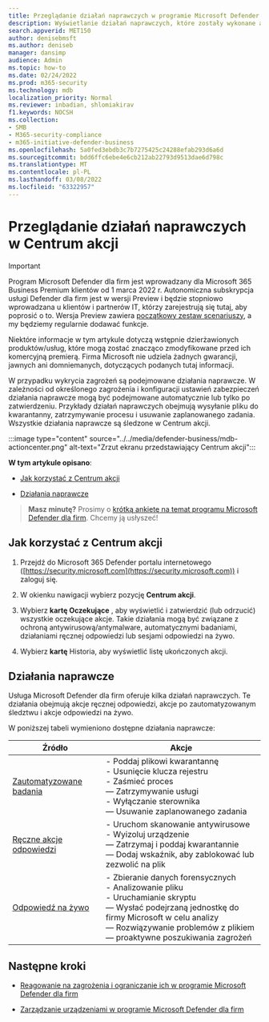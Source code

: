 ```yaml
---
title: Przeglądanie działań naprawczych w programie Microsoft Defender dla firm
description: Wyświetlanie działań naprawczych, które zostały wykonane automatycznie lub które oczekują na zatwierdzenie w Centrum akcji
search.appverid: MET150
author: denisebmsft
ms.author: deniseb
manager: dansimp
audience: Admin
ms.topic: how-to
ms.date: 02/24/2022
ms.prod: m365-security
ms.technology: mdb
localization_priority: Normal
ms.reviewer: inbadian, shlomiakirav
f1.keywords: NOCSH
ms.collection:
- SMB
- M365-security-compliance
- m365-initiative-defender-business
ms.openlocfilehash: 5a0fed3ebdb3c7b7275425c24288efab293d6a6d
ms.sourcegitcommit: bdd6ffc6ebe4e6cb212ab22793d9513dae6d798c
ms.translationtype: MT
ms.contentlocale: pl-PL
ms.lasthandoff: 03/08/2022
ms.locfileid: "63322957"
---
```

# <a name="review-remediation-actions-in-the-action-center"></a>Przeglądanie działań naprawczych w Centrum akcji

> [!IMPORTANT]
> Program Microsoft Defender dla firm jest wprowadzany dla Microsoft 365 Business Premium klientów od 1 marca 2022 r. Autonomiczna subskrypcja usługi Defender dla firm jest w wersji Preview i będzie stopniowo wprowadzana u klientów i partnerów IT, [](https://aka.ms/mdb-preview) którzy zarejestrują się tutaj, aby poprosić o to. Wersja Preview zawiera [początkowy zestaw scenariuszy](mdb-tutorials.md#try-these-preview-scenarios), a my będziemy regularnie dodawać funkcje.
> 
> Niektóre informacje w tym artykule dotyczą wstępnie dzierżawionych produktów/usług, które mogą zostać znacząco zmodyfikowane przed ich komercyjną premierą. Firma Microsoft nie udziela żadnych gwarancji, jawnych ani domniemanych, dotyczących podanych tutaj informacji. 

W przypadku wykrycia zagrożeń są podejmowane działania naprawcze. W zależności od określonego zagrożenia i konfiguracji ustawień zabezpieczeń działania naprawcze mogą być podejmowane automatycznie lub tylko po zatwierdzeniu. Przykłady działań naprawczych obejmują wysyłanie pliku do kwarantanny, zatrzymywanie procesu i usuwanie zaplanowanego zadania. Wszystkie działania naprawcze są śledzone w Centrum akcji.

:::image type="content" source="../../media/defender-business/mdb-actioncenter.png" alt-text="Zrzut ekranu przedstawiający Centrum akcji":::

**W tym artykule opisano**:

- [Jak korzystać z Centrum akcji](#how-to-use-the-action-center)

- [Działania naprawcze](#remediation-actions)

>
> **Masz minutę?**
> Prosimy o <a href="https://microsoft.qualtrics.com/jfe/form/SV_0JPjTPHGEWTQr4y" target="_blank">krótką ankietę na temat programu Microsoft Defender dla firm</a>. Chcemy ją usłyszeć!
>

## <a name="how-to-use-the-action-center"></a>Jak korzystać z Centrum akcji

1. Przejdź do Microsoft 365 Defender portalu internetowego ([https://security.microsoft.com](https://security.microsoft.com)) i zaloguj się.

2. W okienku nawigacji wybierz pozycję **Centrum akcji**.

3. Wybierz **kartę Oczekujące** , aby wyświetlić i zatwierdzić (lub odrzucić) wszystkie oczekujące akcje. Takie działania mogą być związane z ochroną antywirusową/antymalware, automatycznymi badaniami, działaniami ręcznej odpowiedzi lub sesjami odpowiedzi na żywo.

4. Wybierz **kartę** Historia, aby wyświetlić listę ukończonych akcji. 

## <a name="remediation-actions"></a>Działania naprawcze

Usługa Microsoft Defender dla firm oferuje kilka działań naprawczych. Te działania obejmują akcje ręcznej odpowiedzi, akcje po zautomatyzowanym śledztwu i akcje odpowiedzi na żywo.

W poniższej tabeli wymieniono dostępne działania naprawcze:

| Źródło  | Akcje  |
|---------|---------|
| [Zautomatyzowane badania](../defender-endpoint/automated-investigations.md)      | - Poddaj plikowi kwarantannę <br/>- Usunięcie klucza rejestru <br/>- Zaśmieć proces <br/>— Zatrzymywanie usługi <br/>- Wyłączanie sterownika <br/>— Usuwanie zaplanowanego zadania        |
| [Ręczne akcje odpowiedzi](../defender-endpoint/respond-machine-alerts.md)   | - Uruchom skanowanie antywirusowe <br/>- Wyizoluj urządzenie <br/>— Zatrzymaj i poddaj kwarantannie <br/>— Dodaj wskaźnik, aby zablokować lub zezwolić na plik       |
| [Odpowiedź na żywo](../defender-endpoint/live-response.md)   | - Zbieranie danych forensycznych <br/>- Analizowanie pliku <br/>- Uruchamianie skryptu <br/>— Wysłać podejrzaną jednostkę do firmy Microsoft w celu analizy <br/>— Rozwiązywanie problemów z plikiem <br/>— proaktywne poszukiwania zagrożeń         |

## <a name="next-steps"></a>Następne kroki

- [Reagowanie na zagrożenia i ograniczanie ich w programie Microsoft Defender dla firm](mdb-respond-mitigate-threats.md)

- [Zarządzanie urządzeniami w programie Microsoft Defender dla firm](mdb-manage-devices.md)